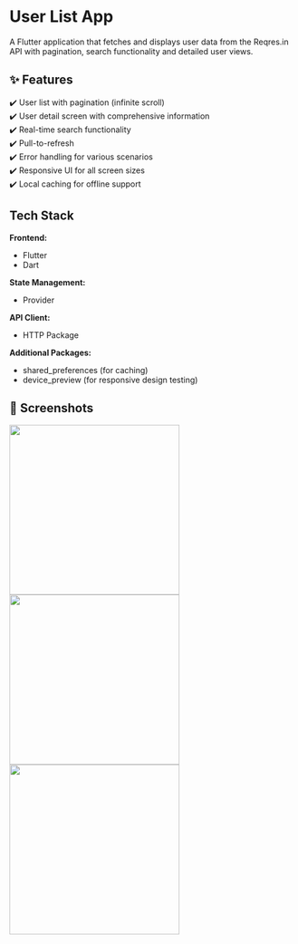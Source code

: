 # User List App

A Flutter application that fetches and displays user data from the Reqres.in API with pagination, search functionality and detailed user views.

## **✨ Features** 
✔️ User list with pagination (infinite scroll)  
✔️ User detail screen with comprehensive information  
✔️ Real-time search functionality  
✔️ Pull-to-refresh  
✔️ Error handling for various scenarios  
✔️ Responsive UI for all screen sizes  
✔️ Local caching for offline support  

## Tech Stack
**Frontend:**  
- Flutter
- Dart

**State Management:**  
- Provider

**API Client:**  
- HTTP Package

**Additional Packages:**
- shared_preferences (for caching)  
- device_preview (for responsive design testing)
  
## **📸 Screenshots**
<img src="https://github.com/user-attachments/assets/b2b05aab-5897-4de1-be51-7ff7226fc93e" alt="" width="300" />
<img src="https://github.com/user-attachments/assets/778659f8-9d1e-49f6-a772-7ca0247b8dae" alt="" width="300" />
<img src="https://github.com/user-attachments/assets/b8c0698a-1ff1-4049-b7cc-6b3a5a561207" alt="" width="300" />
